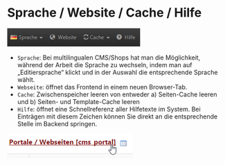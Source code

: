 # Sprache / Website / Cache / Hilfe

![](../.gitbook/assets/sprache_topnavi.png)

* `Sprache`: Bei multilingualen CMS/Shops hat man die Möglichkeit, während der Arbeit die Sprache zu wechseln, indem man auf „Editiersprache“ klickt und in der Auswahl die entsprechende Sprache wählt.
* `Webseite`: öffnet das Frontend in einem neuen Browser-Tab.
* `Cache`: Zwischenspeicher leeren von entweder a\) Seiten-Cache leeren und b\) Seiten- und Template-Cache leeren
* `Hilfe`: öffnet eine Schnellreferenz aller Hilfetexte im System. Bei Einträgen mit diesem Zeichen können Sie direkt an die entsprechende Stelle im Backend springen.

![](../.gitbook/assets/hilfe_topnavi.png)


